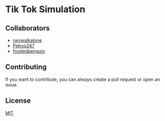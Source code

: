 # Tik Tok Simulation

## Collaborators

- [nevwalkalone](https://github.com/nevwalkalone)
- [Petros247](https://github.com/Petros247)
- [frostedpenguin](https://github.com/frostedpenguin)

## Contributing

If you want to contribute, you can always create a pull request or open an issue.

## License

[MIT](LICENSE)
